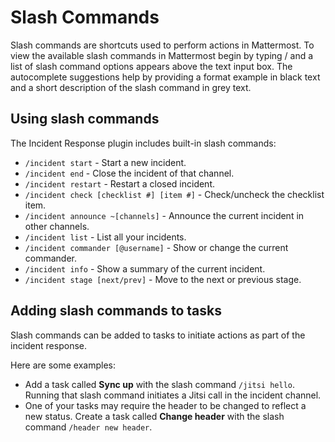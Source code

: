 # Slash Commands

Slash commands are shortcuts used to perform actions in Mattermost. To view the available slash commands in Mattermost begin by typing / and a list of slash command options appears above the text input box. The autocomplete suggestions help by providing a format example in black text and a short description of the slash command in grey text.

## Using slash commands

The Incident Response plugin includes built-in slash commands:

- `/incident start` - Start a new incident.
- `/incident end` - Close the incident of that channel.
- `/incident restart` - Restart a closed incident.
- `/incident check [checklist #] [item #]` - Check/uncheck the checklist item.
- `/incident announce ~[channels]` - Announce the current incident in other channels.
- `/incident list` - List all your incidents.
- `/incident commander [@username]` - Show or change the current commander.
- `/incident info` - Show a summary of the current incident.
- `/incident stage [next/prev]` - Move to the next or previous stage.

## Adding slash commands to tasks

Slash commands can be added to tasks to initiate actions as part of the incident response. 

Here are some examples:

- Add a task called **Sync up** with the slash command `/jitsi hello`. Running that slash command initiates a Jitsi call in the incident channel.
- One of your tasks may require the header to be changed to reflect a new status. Create a task called **Change header** with the slash command `/header new header`.
